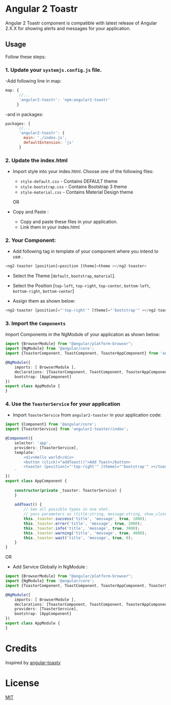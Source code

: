 # Angular 2 Toastr
Angular 2 Toastr component is compatible with latest release of Angular 2.X.X for showing alerts and messages for your application.

## Usage
Follow these steps:

### 1. Update your `systemjs.config.js` file.
-Add following line in map:

```js
map: {
      //...
      'angular2-toastr': 'npm:angular2-toastr'
     }
```
-and in packages:

```js
packages: {
      //...
      'angular2-toastr': {
        main: './index.js',
        defaultExtension: 'js'
      }
```

### 2. Update the index.html

- Import style into your index.html. Choose one of the following files:
  - `style-default.css` - Contains DEFAULT theme
  - `style-bootstrap.css` - Contains Bootstrap 3 theme
  - `style-material.css` - Contains Material Design theme
  
  OR
- Copy and Paste :
  - Copy and paste these files in your application.
  - Link them in your index.html

### 2. Your Component:
- Add following tag in template of your component where you intend to use . 

```ts
<ng2-toaster [position]=position [theme]=theme ></ng2-toaster>
```

- Select the Theme [`default`, `bootstrap`, `material`].

- Select the Position [`top-left`, `top-right`, `top-center`, `bottom-left`, `bottom-right`, `bottom-center`]

- Assign them as shown below:

```ts
<ng2-toaster [position]="'top-right'" [theme]="'bootstrap'" ></ng2-toaster>
```


### 3. Import the `Components`
Import Components in the NgModule of your application as shown below:

```ts
import {BrowserModule} from "@angular/platform-browser";
import {NgModule} from '@angular/core';
import {ToasterComponent, ToastComponent, ToasterAppComponent} from 'angular2-toastr/index';

@NgModule({
    imports: [ BrowserModule ],
    declarations: [ToasterComponent, ToastComponent, ToasterAppComponent]
    bootstrap: [AppComponent]
})
export class AppModule {
}
```

### 4. Use the `ToasterService` for your application
- Import `ToasterService` from `angular2-toaster` in your application code:

```ts
import {Component} from '@angular/core';
import {ToasterService} from 'angular2-toaster/index';

@Component({
    selector: 'app',
    providers: [ToasterService],
    template: `
        <div>Hello world</div>
        <button (click)="addToast()">Add Toast</button>
        <toaster [position]="'top-right'" [theme]="'bootstrap'" ></toaster>
    `
})
export class AppComponent {
    
    constructor(private _toaster: ToasterService) { 
    }
    
    addToast() {
        // See all possible types in one shot.
        // pass parameters as (title:string, message:string, show_close_button:boolean, timeout:number)
        this._toaster.success('title', 'message', true, 1000);
        this._toaster.error('title', 'message', true, 2000);
        this._toaster.info('title', 'message', true, 3000);
        this._toaster.warning('title', 'message', true, 4000);
        this._toaster.wait('title', 'message', true, 0);
    }
}
```
OR
- Add Service Globally in NgModule :
```ts
import {BrowserModule} from "@angular/platform-browser";
import {NgModule} from '@angular/core';
import {ToasterComponent, ToastComponent, ToasterAppComponent, ToasterService} from 'angular2-toastr/index';

@NgModule({
    imports: [ BrowserModule ],
    declarations: [ToasterComponent, ToastComponent, ToasterAppComponent],
    providers: [ToasterService],
    bootstrap: [AppComponent]
})
export class AppModule {
}
```

# Credits 
Inspired by [angular-toasty](https://github.com/teamfa/angular-toasty)

# License
 [MIT](/LICENSE)
